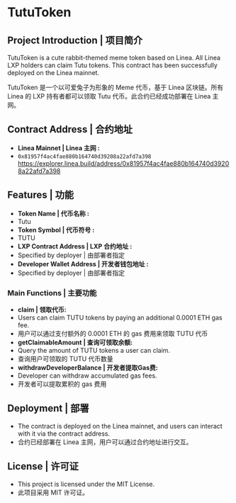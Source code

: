 # TutuToken

## Project Introduction | 项目简介
TutuToken is a cute rabbit-themed meme token based on Linea. All Linea LXP holders can claim Tutu tokens. This contract has been successfully deployed on the Linea mainnet.

TutuToken 是一个以可爱兔子为形象的 Meme 代币，基于 Linea 区块链。所有 Linea 的 LXP 持有者都可以领取 Tutu 代币。此合约已经成功部署在 Linea 主网。

## Contract Address | 合约地址 
- **Linea Mainnet | Linea 主网 :** 
- `0x81957f4ac4fae880b164740d39208a22afd7a398`
https://explorer.linea.build/address/0x81957f4ac4fae880b164740d39208a22afd7a398

## Features | 功能 
- **Token Name | 代币名称 :** 
- Tutu
- **Token Symbol | 代币符号 :** 
- TUTU
- **LXP Contract Address | LXP 合约地址 :** 
- Specified by deployer | 由部署者指定
- **Developer Wallet Address | 开发者钱包地址 :** 
- Specified by deployer | 由部署者指定

### Main Functions | 主要功能 
- **claim | 领取代币:** 
- Users can claim TUTU tokens by paying an additional 0.0001 ETH gas fee. 
- 用户可以通过支付额外的 0.0001 ETH 的 gas 费用来领取 TUTU 代币
- **getClaimableAmount | 查询可领取余额:** 
- Query the amount of TUTU tokens a user can claim. 
- 查询用户可领取的 TUTU 代币数量
- **withdrawDeveloperBalance | 开发者提取Gas费:** 
- Developer can withdraw accumulated gas fees. 
- 开发者可以提取累积的 gas 费用

## Deployment | 部署
- The contract is deployed on the Linea mainnet, and users can interact with it via the contract address.
- 合约已经部署在 Linea 主网，用户可以通过合约地址进行交互。

## License | 许可证
- This project is licensed under the MIT License.
- 此项目采用 MIT 许可证。
